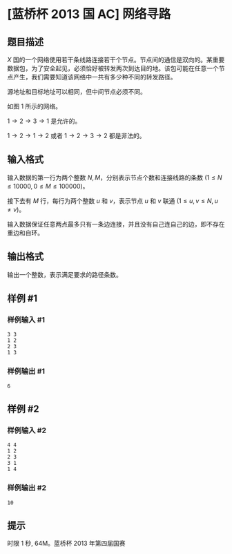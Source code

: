 # [蓝桥杯 2013 国 AC] 网络寻路

## 题目描述

$X$ 国的一个网络使用若干条线路连接若干个节点。节点间的通信是双向的。某重要数据包，为了安全起见，必须恰好被转发两次到达目的地。该包可能在任意一个节点产生，我们需要知道该网络中一共有多少种不同的转发路径。

源地址和目标地址可以相同，但中间节点必须不同。

如图 $1$ 所示的网络。

$1 \to 2 \to 3 \to 1$ 是允许的。

$1 \to 2 \to 1 \to 2$ 或者 $1 \to 2 \to 3 \to 2$ 都是非法的。

## 输入格式

输入数据的第一行为两个整数 $N,M$，分别表示节点个数和连接线路的条数 $(1 \le N \le 10000,0 \le M \le 100000)$。

接下去有 $M$ 行，每行为两个整数 $u$ 和 $v$，表示节点 $u$ 和 $v$ 联通 $(1 \le u,v \le N,u \neq v)$。

输入数据保证任意两点最多只有一条边连接，并且没有自己连自己的边，即不存在重边和自环。

## 输出格式

输出一个整数，表示满足要求的路径条数。

## 样例 #1

### 样例输入 #1
```
3 3
1 2
2 3
1 3
```

### 样例输出 #1

```
6
```

## 样例 #2

### 样例输入 #2
```
4 4
1 2
2 3
3 1
1 4
```

### 样例输出 #2

```
10
```

## 提示

时限 1 秒, 64M。蓝桥杯 2013 年第四届国赛
